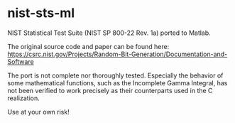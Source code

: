 # nist-sts-ml
NIST Statistical Test Suite (NIST SP 800-22 Rev. 1a) ported to Matlab.

The original source code and paper can be found here:
https://csrc.nist.gov/Projects/Random-Bit-Generation/Documentation-and-Software

The port is not complete nor thoroughly tested. Especially the behavior of some mathematical functions, such as the Incomplete Gamma Integral, has not been verified to work precisely as their counterparts used in the C realization.

Use at your own risk!
